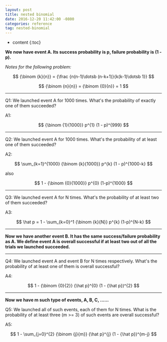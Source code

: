 ```yaml
---
layout: post
title: nested binomial
date: 2016-12-20 11:42:00 -0800
categories: reference
tag: nested-binomial
---
```


* content
{:toc}



__We now have event A. Its success probability is p, failure probability is (1 - p).__

_Notes for the following problem:_  

$$ {\binom {k}{n}} = {\frac {n(n-1)\dotsb (n-k+1)}{k(k-1)\dotsb 1}} $$  


$$ {\binom {n}{n}} = {\binom {0}{n}} = 1 $$

---

Q1: We launched event A for 1000 times. What's the probability of exactly one of them succeeded?  

A1:  

$$ {\binom {1}{1000}} p^{1} (1 - p)^{999} $$

---

Q2: We launched event A for 1000 times. What's the probability of at least one of them succeeded?  

A2:  

$$ \sum_{k=1}^{1000} {\binom {k}{1000}} p^{k} (1 - p)^{1000-k} $$

also  

$$ 1 - {\binom {0}{1000}} p^{0} (1-p)^{1000} $$

---

Q3: We launched event A for N times. What's the probability of at least two of them succeeded?  

A3:  

$$ \hat p = 1 - \sum_{k=0}^1 {\binom {k}{N}} p^{k} (1-p)^{N-k} $$

---

__Now we have another event B. It has the same success/failure probability as A. We define event A is overall successful if at least two out of all the trials we launched succeeded.__

---

Q4: We launched event A and event B for N times respectively. What's the probability of at least one of them is overall successful?  

A4:  

$$ 1 - {\binom {0}{2}} {\hat p}^{0} (1 - {\hat p})^{2} $$

---

__Now we have m such type of events, A, B, C, ......__

Q5: We launched all of such events, each of them for N times. What is the probability of at least three (m >= 3) of such events are overall successful?  

A5:  

$$ 1 - \sum_{j=0}^{2} {\binom {j}{m}} {\hat p}^{j} (1 - {\hat p})^{m-j} $$
